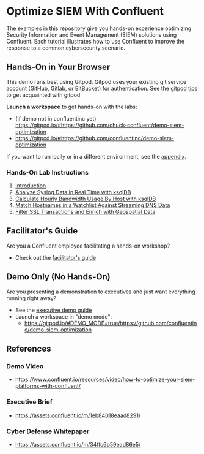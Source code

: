 # Optimize SIEM With Confluent

The examples in this repository give you hands-on experience optimizing Security Information and Event Management (SIEM) solutions using Confluent. Each tutorial illustrates how to use Confluent to improve the response to a common cybersecurity scenario.

## Hands-On in Your Browser

This demo runs best using Gitpod. Gitpod uses your existing git service account (GitHub, Gitlab, or BitBucket) for authentication. See the [gitpod tips](./instructions/gitpod-tips.md) to get acquainted with gitpod.

**Launch a workspace** to get hands-on with the labs:
- (if demo not in confluentinc yet) https://gitpod.io/#https://github.com/chuck-confluent/demo-siem-optimization
- https://gitpod.io/#https://github.com/confluentinc/demo-siem-optimization

If you want to run loclly or in a different environment, see the [appendix](./instructions/appendix.md).

### Hands-On Lab Instructions

1. [Introduction](./instructions/01-introduction.md)
2. [Analyze Syslog Data in Real Time with ksqlDB](./instructions/02-syslog.md)
3. [Calculate Hourly Bandwidth Usage By Host with ksqlDB](./instructions/03-bandwidth.md)
4. [Match Hostnames in a Watchlist Against Streaming DNS Data](./instructions/04-watchlist.md)
5. [Filter SSL Transactions and Enrich with Geospatial Data](./instructions/05-ssl.md)

## Facilitator's Guide

Are you a Confluent employee facilitating a hands-on workshop?
- Check out the [facilitator's guide](./instructions/facilitator-guide.md)

## Demo Only (No Hands-On)

Are you presenting a demonstration to executives and just want everything running right away? 
- See the [executive demo guide](./instructions/00-executive-demo)
- Launch a workspace in "demo mode":
  - https://gitpod.io/#DEMO_MODE=true/https://github.com/confluentinc/demo-siem-optimization



## References

### Demo Video

- https://www.confluent.io/resources/video/how-to-optimize-your-siem-platforms-with-confluent/

### Executive Brief

- https://assets.confluent.io/m/1eb84018eaad8291/

### Cyber Defense Whitepaper

- https://assets.confluent.io/m/34ffc6b59ead86e5/